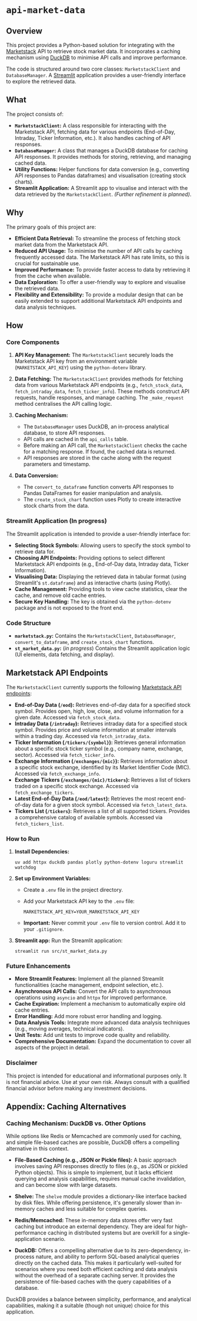 # `api-market-data`

## Overview

This project provides a Python-based solution for integrating with the [Marketstack](https://www.marketstack.com) API to retrieve stock market data. It incorporates a caching mechanism using [DuckDB](https://duckdb.org) to minimise API calls and improve performance. 

The code is structured around two core classes: `MarketstackClient` and `DatabaseManager`. A [Streamlit](https://streamlit.io) application provides a user-friendly interface to explore the retrieved data.

## What

The project consists of:

*   **`MarketstackClient`:** A class responsible for interacting with the Marketstack API, fetching data for various endpoints (End-of-Day, Intraday, Ticker Information, etc.). It also handles caching of API responses.
*   **`DatabaseManager`:** A class that manages a DuckDB database for caching API responses. It provides methods for storing, retrieving, and managing cached data.
*   **Utility Functions:** Helper functions for data conversion (e.g., converting API responses to Pandas dataframes) and visualisation (creating stock charts).
*   **Streamlit Application:** A Streamlit app to visualise and interact with the data retrieved by the `MarketstackClient`. *(Further refinement is planned)*.

## Why

The primary goals of this project are:

*   **Efficient Data Retrieval:** To streamline the process of fetching stock market data from the Marketstack API.
*   **Reduced API Usage:** To minimise the number of API calls by caching frequently accessed data. The Marketstack API has rate limits, so this is crucial for sustainable use.
*   **Improved Performance:** To provide faster access to data by retrieving it from the cache when available.
*   **Data Exploration:** To offer a user-friendly way to explore and visualise the retrieved data.
*   **Flexibility and Extensibility:**  To provide a modular design that can be easily extended to support additional Marketstack API endpoints and data analysis techniques.

## How

### Core Components

1.  **API Key Management:** The `MarketstackClient` securely loads the Marketstack API key from an environment variable (`MARKETSTACK_API_KEY`) using the `python-dotenv` library.

2.  **Data Fetching:** The `MarketstackClient` provides methods for fetching data from various Marketstack API endpoints (e.g., `fetch_stock_data`, `fetch_intraday_data`, `fetch_ticker_info`). These methods construct API requests, handle responses, and manage caching. The `_make_request` method centralises the API calling logic.

3.  **Caching Mechanism:**
    *   The `DatabaseManager` uses DuckDB, an in-process analytical database, to store API responses.
    *   API calls are cached in the `api_calls` table.
    *   Before making an API call, the `MarketstackClient` checks the cache for a matching response. If found, the cached data is returned.
    *   API responses are stored in the cache along with the request parameters and timestamp.

4.  **Data Conversion:**
    *   The `convert_to_dataframe` function converts API responses to Pandas DataFrames for easier manipulation and analysis.
    *   The `create_stock_chart` function uses Plotly to create interactive stock charts from the data.

### Streamlit Application (In progress)

The Streamlit application is intended to provide a user-friendly interface for:

*   **Selecting Stock Symbols:** Allowing users to specify the stock symbol to retrieve data for.
*   **Choosing API Endpoints:** Providing options to select different Marketstack API endpoints (e.g., End-of-Day data, Intraday data, Ticker Information).
*   **Visualising Data:** Displaying the retrieved data in tabular format (using Streamlit's `st.dataframe`) and as interactive charts (using Plotly).
*   **Cache Management:** Providing tools to view cache statistics, clear the cache, and remove old cache entries.
*   **Secure Key Handling:** The key is obtained via the `python-dotenv` package and is not exposed to the front end.

### Code Structure

*   **`marketstack.py`:** Contains the `MarketstackClient`, `DatabaseManager`, `convert_to_dataframe`, and `create_stock_chart` functions.
*   **`st_market_data.py`:** (*in progress*) Contains the Streamlit application logic (UI elements, data fetching, and display).

## Marketstack API Endpoints

The `MarketstackClient` currently supports the following [Marketstack API endpoints](https://marketstack.com/documentation_v2):

*   **End-of-Day Data (`/eod`):** Retrieves end-of-day data for a specified stock symbol.  Provides open, high, low, close, and volume information for a given date. Accessed via `fetch_stock_data`.
*   **Intraday Data (`/intraday`):** Retrieves intraday data for a specified stock symbol.  Provides price and volume information at smaller intervals within a trading day. Accessed via `fetch_intraday_data`.
*   **Ticker Information (`/tickers/{symbol}`):** Retrieves general information about a specific stock ticker symbol (e.g., company name, exchange, sector). Accessed via `fetch_ticker_info`.
*   **Exchange Information (`/exchanges/{mic}`):** Retrieves information about a specific stock exchange, identified by its Market Identifier Code (MIC). Accessed via `fetch_exchange_info`.
*   **Exchange Tickers (`/exchanges/{mic}/tickers`):** Retrieves a list of tickers traded on a specific stock exchange. Accessed via `fetch_exchange_tickers`.
*   **Latest End-of-Day Data (`/eod/latest`):** Retrieves the most recent end-of-day data for a given stock symbol. Accessed via `fetch_latest_data`.
*   **Tickers List (`/tickers`):** Retrieves a list of all supported tickers.  Provides a comprehensive catalog of available symbols. Accessed via `fetch_tickers_list`.


### How to Run

1.  **Install Dependencies:**

    ```
    uv add httpx duckdb pandas plotly python-dotenv loguru streamlit watchdog
    ```

2.  **Set up Environment Variables:**
    *   Create a `.env` file in the project directory.
    *   Add your Marketstack API key to the `.env` file:

        ```
        MARKETSTACK_API_KEY=YOUR_MARKETSTACK_API_KEY
        ```

    *   **Important:**  Never commit your `.env` file to version control.  Add it to your `.gitignore`.

3.  **Streamlit app:** Run the Streamlit application:

    ```
    streamlit run src/st_market_data.py
    ```

### Future Enhancements

*   **More Streamlit Features:** Implement all the planned Streamlit functionalities (cache management, endpoint selection, etc.).
*   **Asynchronous API Calls:** Convert the API calls to asynchronous operations using `asyncio` and `httpx` for improved performance.
*   **Cache Expiration:** Implement a mechanism to automatically expire old cache entries.
*   **Error Handling:** Add more robust error handling and logging.
*   **Data Analysis Tools:** Integrate more advanced data analysis techniques (e.g., moving averages, technical indicators).
*   **Unit Tests:** Add unit tests to improve code quality and reliability.
*   **Comprehensive Documentation:** Expand the documentation to cover all aspects of the project in detail.

### Disclaimer

This project is intended for educational and informational purposes only.  It is not financial advice.  Use at your own risk.  Always consult with a qualified financial advisor before making any investment decisions.


## Appendix: Caching Alternatives

### Caching Mechanism:  DuckDB vs. Other Options

While options like Redis or Memcached are commonly used for caching, and simple file-based caches are possible, DuckDB offers a compelling alternative in this context.

*   **File-Based Caching (e.g., JSON or Pickle files):**  A basic approach involves saving API responses directly to files (e.g., as JSON or pickled Python objects). This is simple to implement, but it lacks efficient querying and analysis capabilities, requires manual cache invalidation, and can become slow with large datasets.

*   **Shelve:** The `shelve` module provides a dictionary-like interface backed by disk files. While offering persistence, it's generally slower than in-memory caches and less suitable for complex queries.

*   **Redis/Memcached:**  These in-memory data stores offer very fast caching but introduce an external dependency.  They are ideal for high-performance caching in distributed systems but are overkill for a single-application scenario.

*   **DuckDB:** Offers a compelling alternative due to its zero-dependency, in-process nature, and ability to perform SQL-based analytical queries directly on the cached data. This makes it particularly well-suited for scenarios where you need both efficient caching and data analysis without the overhead of a separate caching server.  It provides the persistence of file-based caches with the query capabilities of a database.

DuckDB provides a balance between simplicity, performance, and analytical capabilities, making it a suitable (though not unique) choice for this application.

